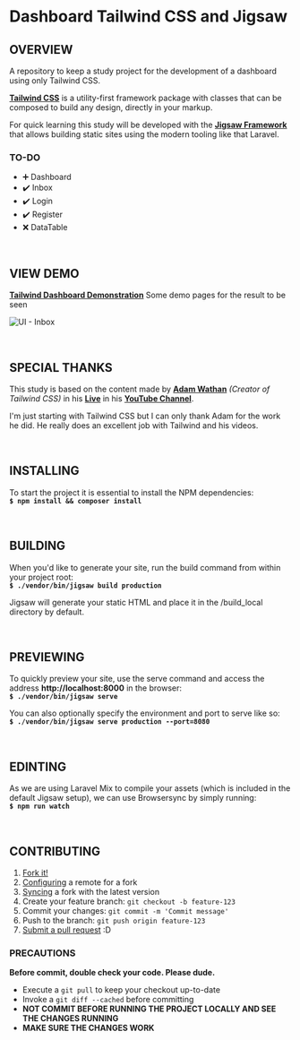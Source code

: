 # **Dashboard Tailwind CSS and Jigsaw**  
## **OVERVIEW**
A repository to keep a study project for the development of a dashboard using only Tailwind CSS.

**[Tailwind CSS](https://tailwindcss.com/)** is a utility-first framework package with classes that can be composed to build any design, directly in your markup.

For quick learning this study will be developed with the **[Jigsaw Framework](https://jigsaw.tighten.co/)** that allows building static sites using the modern tooling like that Laravel.

### **TO-DO**
- ➕ Dashboard
- ✔️ Inbox
- ✔️ Login
- ✔️ Register
- ❌ DataTable

<br>

## **VIEW DEMO**
**[Tailwind Dashboard Demonstration](https://miguelsmuller.github.io/tailwind-dashboard/)** Some demo pages for the result to be seen

![UI - Inbox](https://raw.githubusercontent.com/miguelsmuller/tailwind-dashboard/master/docs/images/ui-inbox.jpeg "UI - Inbox")

<br>

## **SPECIAL THANKS**
This study is based on the content made by **[Adam Wathan](https://github.com/adamwathan)** *(Creator of Tailwind CSS)* in his **[Live](https://www.youtube.com/watch?v=6xgMkGMIudE)** in his **[ YouTube Channel](https://www.youtube.com/channel/UCy1H38XrN7hi7wHSClfXPqQ)**.

I'm just starting with Tailwind CSS but I can only thank Adam for the work he did. He really does an excellent job with Tailwind and his videos. 

<br>

## **INSTALLING**
To start the project it is essential to install the NPM dependencies:  
**`$ npm install && composer install`**

<br>

## **BUILDING**
When you'd like to generate your site, run the build command from within your project root:  
**`$ ./vendor/bin/jigsaw build production`**

Jigsaw will generate your static HTML and place it in the /build_local directory by default.

<br>

## **PREVIEWING**
To quickly preview your site, use the serve command and access the address **http://localhost:8000** in the browser:  
**`$ ./vendor/bin/jigsaw serve`**

You can also optionally specify the environment and port to serve like so:  
**`$ ./vendor/bin/jigsaw serve production --port=8080`**

<br>

## **EDINTING**
As we are using Laravel Mix to compile your assets (which is included in the default Jigsaw setup), we can use Browsersync by simply running:  
**`$ npm run watch`**

<br>

## **CONTRIBUTING**
1. [Fork it!](https://help.github.com/articles/fork-a-repo/)
2. [Configuring](https://help.github.com/articles/configuring-a-remote-for-a-fork/) a remote for a fork
3. [Syncing](https://help.github.com/articles/syncing-a-fork/) a fork with the latest version
4. Create your feature branch: `git checkout -b feature-123`
5. Commit your changes: `git commit -m 'Commit message'`
6. Push to the branch: `git push origin feature-123`
7. [Submit a pull request](https://help.github.com/articles/using-pull-requests/) :D

### **PRECAUTIONS**  
**Before commit, double check your code. Please dude.**  

- Execute a `git pull` to keep your checkout up-to-date
- Invoke a `git diff --cached` before committing
- **NOT COMMIT BEFORE RUNNING THE PROJECT LOCALLY AND SEE THE CHANGES RUNNING**
- **MAKE SURE THE CHANGES WORK**
